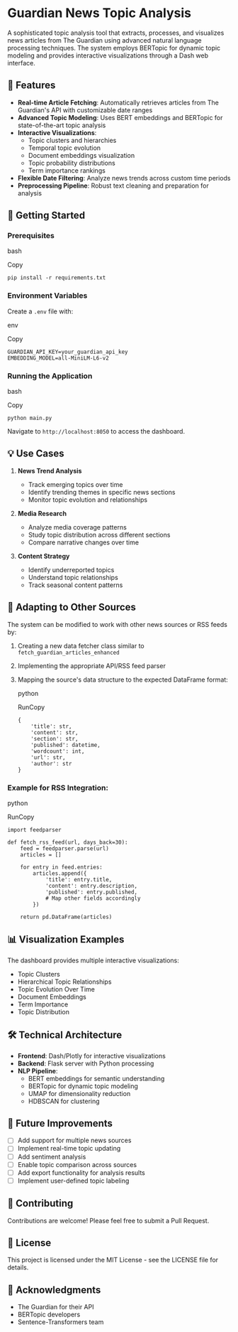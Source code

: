 Guardian News Topic Analysis
============================

A sophisticated topic analysis tool that extracts, processes, and visualizes news articles from The Guardian using advanced natural language processing techniques. The system employs BERTopic for dynamic topic modeling and provides interactive visualizations through a Dash web interface.

🌟 Features
-----------

-   **Real-time Article Fetching**: Automatically retrieves articles from The Guardian's API with customizable date ranges
-   **Advanced Topic Modeling**: Uses BERT embeddings and BERTopic for state-of-the-art topic analysis
-   **Interactive Visualizations**:
    -   Topic clusters and hierarchies
    -   Temporal topic evolution
    -   Document embeddings visualization
    -   Topic probability distributions
    -   Term importance rankings
-   **Flexible Date Filtering**: Analyze news trends across custom time periods
-   **Preprocessing Pipeline**: Robust text cleaning and preparation for analysis

🚀 Getting Started
------------------

### Prerequisites

bash

Copy

```
pip install -r requirements.txt

```

### Environment Variables

Create a `.env` file with:

env

Copy

```
GUARDIAN_API_KEY=your_guardian_api_key
EMBEDDING_MODEL=all-MiniLM-L6-v2

```

### Running the Application

bash

Copy

```
python main.py

```

Navigate to `http://localhost:8050` to access the dashboard.

💡 Use Cases
------------

1.  **News Trend Analysis**

    -   Track emerging topics over time
    -   Identify trending themes in specific news sections
    -   Monitor topic evolution and relationships
2.  **Media Research**

    -   Analyze media coverage patterns
    -   Study topic distribution across different sections
    -   Compare narrative changes over time
3.  **Content Strategy**

    -   Identify underreported topics
    -   Understand topic relationships
    -   Track seasonal content patterns

🔄 Adapting to Other Sources
----------------------------

The system can be modified to work with other news sources or RSS feeds by:

1.  Creating a new data fetcher class similar to `fetch_guardian_articles_enhanced`
2.  Implementing the appropriate API/RSS feed parser
3.  Mapping the source's data structure to the expected DataFrame format:

    python

    RunCopy

    ```
    {
        'title': str,
        'content': str,
        'section': str,
        'published': datetime,
        'wordcount': int,
        'url': str,
        'author': str
    }

    ```

### Example for RSS Integration:

python

RunCopy

```
import feedparser

def fetch_rss_feed(url, days_back=30):
    feed = feedparser.parse(url)
    articles = []

    for entry in feed.entries:
        articles.append({
            'title': entry.title,
            'content': entry.description,
            'published': entry.published,
            # Map other fields accordingly
        })

    return pd.DataFrame(articles)

```

📊 Visualization Examples
-------------------------

The dashboard provides multiple interactive visualizations:

-   Topic Clusters
-   Hierarchical Topic Relationships
-   Topic Evolution Over Time
-   Document Embeddings
-   Term Importance
-   Topic Distribution

🛠 Technical Architecture
-------------------------

-   **Frontend**: Dash/Plotly for interactive visualizations
-   **Backend**: Flask server with Python processing
-   **NLP Pipeline**:
    -   BERT embeddings for semantic understanding
    -   BERTopic for dynamic topic modeling
    -   UMAP for dimensionality reduction
    -   HDBSCAN for clustering

📝 Future Improvements
----------------------

-   [ ]  Add support for multiple news sources
-   [ ]  Implement real-time topic updating
-   [ ]  Add sentiment analysis
-   [ ]  Enable topic comparison across sources
-   [ ]  Add export functionality for analysis results
-   [ ]  Implement user-defined topic labeling

🤝 Contributing
---------------

Contributions are welcome! Please feel free to submit a Pull Request.

📄 License
----------

This project is licensed under the MIT License - see the LICENSE file for details.

🙏 Acknowledgments
------------------

-   The Guardian for their API
-   BERTopic developers
-   Sentence-Transformers team
